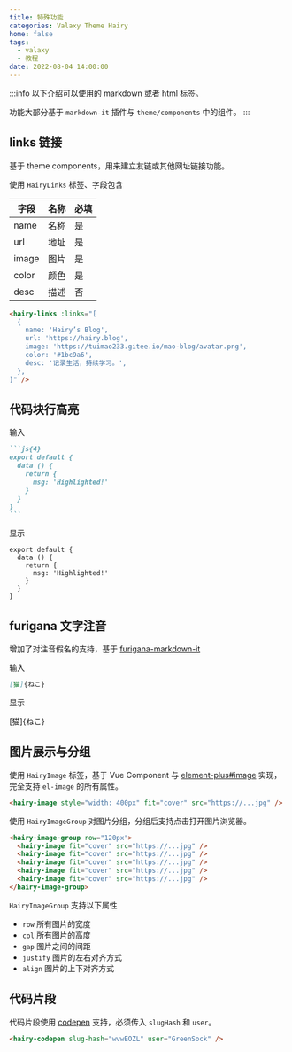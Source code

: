 ```yaml
---
title: 特殊功能
categories: Valaxy Theme Hairy
home: false
tags:
  - valaxy
  - 教程
date: 2022-08-04 14:00:00
---
```


:::info
以下介绍可以使用的 markdown 或者 html 标签。

功能大部分基于 `markdown-it` 插件与 `theme/components` 中的组件。
:::

## links 链接

基于 theme components，用来建立友链或其他网址链接功能。

使用 `HairyLinks` 标签、字段包含

|  字段  | 名称 | 必填 |
|----|---|---|
| name  | 名称 | 是 |
| url   | 地址 | 是 |
| image | 图片 | 是 |
| color | 颜色 | 是 |
| desc  | 描述 | 否 |

<!-- more -->

```html
<hairy-links :links="[
  {
    name: 'Hairy’s Blog',
    url: 'https://hairy.blog',
    image: 'https://tuimao233.gitee.io/mao-blog/avatar.png',
    color: '#1bc9a6',
    desc: '记录生活，持续学习。',
  },
]" />
```

## 代码块行高亮

输入

~~~md
```js{4}
export default {
  data () {
    return {
      msg: 'Highlighted!'
    }
  }
}
```
~~~

显示

```js{4}
export default {
  data () {
    return {
      msg: 'Highlighted!'
    }
  }
}
```

## furigana 文字注音

增加了对注音假名的支持，基于 [furigana-markdown-it](https://github.com/iltrof/furigana-markdown-it)

输入

```md
[猫]{ねこ}
```

显示

[猫]{ねこ}

## 图片展示与分组

使用 `HairyImage` 标签，基于 Vue Component 与 [element-plus#image](https://element-plus.gitee.io/en-US/component/image.html) 实现，完全支持 `el-image` 的所有属性。

```html
<hairy-image style="width: 400px" fit="cover" src="https://...jpg" />
```

<hairy-image style="width: 400px" fit="cover" src="https://tva2.sinaimg.cn/large/6833939bly1gicitht3xtj20zk0m8k5v.jpg" />

使用 `HairyImageGroup` 对图片分组，分组后支持点击打开图片浏览器。

```html
<hairy-image-group row="120px">
  <hairy-image fit="cover" src="https://...jpg" />
  <hairy-image fit="cover" src="https://...jpg" />
  <hairy-image fit="cover" src="https://...jpg" />
  <hairy-image fit="cover" src="https://...jpg" />
  <hairy-image fit="cover" src="https://...jpg" />
</hairy-image-group>
```

<hairy-image-group row="120px">
  <hairy-image fit="cover" src="https://tva2.sinaimg.cn/large/6833939bly1gicli3sbvtj20zk0m8x6p.jpg" />
  <hairy-image fit="cover" src="https://tva2.sinaimg.cn/large/6833939bly1giclj61ylzj20zk0m8b29.jpg" />
  <hairy-image fit="cover" src="https://tva2.sinaimg.cn/large/6833939bly1gicitht3xtj20zk0m8k5v.jpg" />
  <hairy-image fit="cover" src="https://tva2.sinaimg.cn/large/6833939bly1gipesng5oej20zk0m87d4.jpg" />
  <hairy-image fit="cover" src="https://tva2.sinaimg.cn/large/6833939bly1gipeybxm1pj20zk0m8niv.jpg" />
</hairy-image-group>

`HairyImageGroup` 支持以下属性

- `row` 所有图片的宽度
- `col` 所有图片的高度
- `gap` 图片之间的间距
- `justify` 图片的左右对齐方式
- `align`   图片的上下对齐方式

## 代码片段

代码片段使用 [codepen](https://codepen.io/) 支持，必须传入 `slugHash` 和 `user`。

```html
<hairy-codepen slug-hash="wvwEOZL" user="GreenSock" />
```
